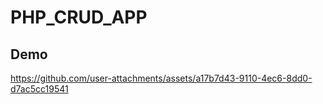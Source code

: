 # PHP_CRUD_APP

## Demo







https://github.com/user-attachments/assets/a17b7d43-9110-4ec6-8dd0-d7ac5cc19541

